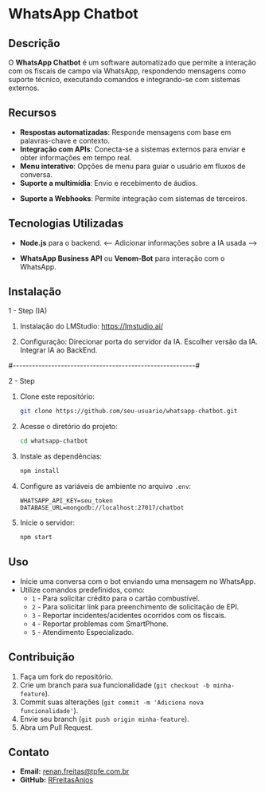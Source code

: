 # WhatsApp Chatbot

## Descrição

O **WhatsApp Chatbot** é um software automatizado que permite a interação com os fiscais de campo via WhatsApp, respondendo mensagens como suporte técnico, executando comandos e integrando-se com sistemas externos.

## Recursos

- **Respostas automatizadas**: Responde mensagens com base em palavras-chave e contexto.
- **Integração com APIs**: Conecta-se a sistemas externos para enviar e obter informações em tempo real.
- **Menu interativo**: Opções de menu para guiar o usuário em fluxos de conversa.
- **Suporte a multimídia**: Envio e recebimento de áudios.
<!-- **Registro de interações**: Armazena histórico de conversas para análise posterior.-->
- **Suporte a Webhooks**: Permite integração com sistemas de terceiros.

## Tecnologias Utilizadas

- **Node.js** para o backend.
<-- Adicionar informações sobre a IA usada -->
<!-- - **DeepSeek** para --> 
<!-- - **MongoDB** para armazenamento de dados. -->
- **WhatsApp Business API** ou **Venom-Bot** para interação com o WhatsApp.

## Instalação 
1 - Step (IA)

1. Instalação do LMStudio:
   https://lmstudio.ai/

2. Configuração:
   Direcionar porta do servidor da IA.
   Escolher versão da IA.
   Integrar IA ao BackEnd. 

#---------------------------------------------------------#

2 - Step

1. Clone este repositório:
   ```bash
   git clone https://github.com/seu-usuario/whatsapp-chatbot.git
   ```
2. Acesse o diretório do projeto:
   ```bash
   cd whatsapp-chatbot
   ```
3. Instale as dependências:
   ```bash
   npm install
   ```
4. Configure as variáveis de ambiente no arquivo `.env`:
   ```env
   WHATSAPP_API_KEY=seu_token
   DATABASE_URL=mongodb://localhost:27017/chatbot
   ```
5. Inicie o servidor:
   ```bash
   npm start
   ```

## Uso

- Inicie uma conversa com o bot enviando uma mensagem no WhatsApp.
- Utilize comandos predefinidos, como:
  - `1` - Para solicitar crédito para o cartão combustível.
  - `2` - Para solicitar link para preenchimento de solicitação de EPI.
  - `3` - Reportar incidentes/acidentes ocorridos com os fiscais.
  - `4` - Reportar problemas com SmartPhone.
  - `5` - Atendimento Especializado.

## Contribuição

1. Faça um fork do repositório.
2. Crie um branch para sua funcionalidade (`git checkout -b minha-feature`).
3. Commit suas alterações (`git commit -m 'Adiciona nova funcionalidade'`).
4. Envie seu branch (`git push origin minha-feature`).
5. Abra um Pull Request.

## Contato

- **Email:** [renan.freitas@tpfe.com.br](mailto\:contato@exemplo.com)
- **GitHub:** [RFreitasAnjos](https://github.com/RFreitasAnjos)

